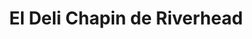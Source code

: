 ---
title: "El Deli Chapin de Riverhead"
url: /riverhead/el-deli-chapin-de-riverhead/
shop: Feinkost
---